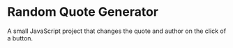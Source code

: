 # Random Quote Generator
A small JavaScript project that changes the quote and author on the click of a button.
